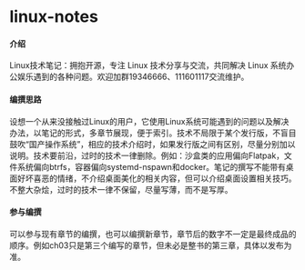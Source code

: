 # linux-notes

#### 介绍
Linux技术笔记：拥抱开源，专注 Linux 技术分享与交流，共同解决 Linux 系统办公娱乐遇到的各种问题。欢迎加群19346666、111601117交流维护。

#### 编撰思路
设想一个从来没接触过Linux的用户，它使用Linux系统可能遇到的问题以及解决办法，以笔记的形式，多章节展现，便于索引。技术不局限于某个发行版，不盲目鼓吹“国产操作系统”，相应的技术介绍时，如果发行版之间有区别，尽量分别加以说明。技术要前沿，过时的技术一律删除。例如：沙盒类的应用偏向Flatpak，文件系统偏向btrfs，容器偏向systemd-nspawn和docker。笔记的撰写不能带有桌面好坏喜恶的情绪，不介绍桌面美化的相关内容，但可以介绍桌面设置相关技巧。不整大杂烩，过时的技术一律不保留，尽量写薄，而不是写厚。

#### 参与编撰
可以参与现有章节的编撰，也可以编撰新章节，章节后的数字不一定是最终成品的顺序。例如ch03只是第三个编写的章节，但未必是整书的第三章，具体以发布为准。
